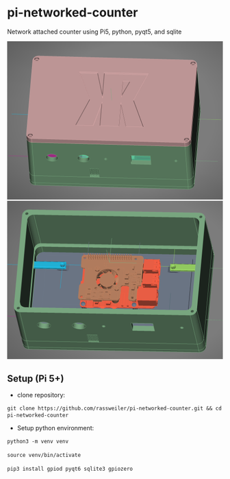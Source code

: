 # pi-networked-counter
Network attached counter using Pi5, python, pyqt5, and sqlite

![Assembly](./Docs/Assembly_01.png)
![Assembly Opened](./Docs/Assembly_02.png)

## Setup (Pi 5+)

- clone repository:
```
git clone https://github.com/rassweiler/pi-networked-counter.git && cd pi-networked-counter
```

- Setup python environment:
```
python3 -m venv venv

source venv/bin/activate

pip3 install gpiod pyqt6 sqlite3 gpiozero
```